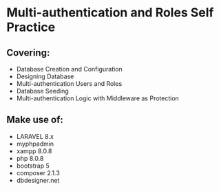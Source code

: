 # Multi-authentication and Roles Self Practice

## Covering:
- Database Creation and Configuration
- Designing Database
- Multi-authentication Users and Roles
- Database Seeding
- Multi-authentication Logic with Middleware as Protection
  

## Make use of:
- LARAVEL 8.x
- myphpadmin
- xampp 8.0.8
- php 8.0.8
- bootstrap 5
- composer 2.1.3
- dbdesigner.net
